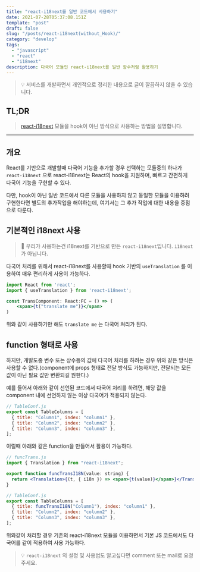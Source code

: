 ```yaml
---
title: "react-i18next를 일반 코드에서 사용하기"
date: 2021-07-28T05:37:08.151Z
template: "post"
draft: false
slug: "/posts/react-i18next(without_Hook)/"
category: "develop"
tags:
  - "javascript"
  - "react"
  - "i18next"
description: 다국어 모듈인 react-i18next를 일반 함수처럼 활용하기
---
```


> 💡 서비스를 개발하면서 개인적으로 정리한 내용으로 글이 깔끔하지 않을 수 있습니다.

## TL;DR

> [react-i18next](https://react.i18next.com/) 모듈을 hook이 아닌 방식으로 사용하는 방법을 설명합니다.

---

## 개요

React를 기반으로 개발할때 다국어 기능을 추가할 경우 선택하는 모듈중의 하나가 `react-i18next` 으로 react-i18next는 React의 hook을 지원하며, 빠르고 간편하게 다국어 기능을 구현할 수 있다.

다만, hook이 아닌 일반 코드에서 다른 모듈을 사용하지 않고 동일한 모듈을 이용하려 구현한다면 별도의 추가작업을 해야하는데, 여기서는 그 추가 작업에 대한 내용을 중점으로 다룬다.

## 기본적인 i18next 사용

> 🚨 우리가 사용하는건 i18next를 기반으로 만든 `react-i18next`입니다. `i18next`가 아닙니다.

다국어 처리를 위해서 react-i18next를 사용할때 hook 기반의 `useTranslation` 를 이용하여 매우 편리하게 사용이 가능하다.

```jsx
import React from 'react';
import { useTranslation } from 'react-i18next';

const TransComponent: React:FC = () => (
	<span>{t("translate me")}</span>
)
```

위와 같이 사용하기만 해도 `translate me` 는 다국어 처리가 된다.

## function 형태로 사용

하지만, 개발도중 변수 또는 상수등의 값에 다국어 처리를 하려는 경우 위와 같은 방식은 사용할 수 없다.(component에 props 형태로 전달 방식도 가능하지만, 전달되는 모든 값이 아닌 필요 값만 변환되길 원한다.)

예를 들어서 아래와 같이 선언된 코드에서 다국어 처리를 하려면, 해당 값을 component 내에 선언하지 않는 이상 다국어가 적용되지 않는다.

```jsx
// TableConf.js
export const TableColumns = [
  { title: "Column1", index: "column1" },
  { title: "Column2", index: "column2" },
  { title: "Column3", index: "column3" },
];
```

이럴때 아래와 같은 function을 만들어서 활용이 가능하다.

```jsx
// funcTrans.js
import { Translation } from "react-i18next";

export function funcTransI18N(value: string) {
  return <Translation>{(t, { i18n }) => <span>{t(value)}</span>}</Translation>;
}

// TableConf.js
export const TableColumns = [
  { title: funcTransI18N("Column1"), index: "column1" },
  { title: "Column2", index: "column2" },
  { title: "Column3", index: "column3" },
];
```

위와같이 처리할 경우 기존의 react-i18next 모듈을 이용하면서 기본 JS 코드에서도 다국어를 같이 적용하여 사용 가능하다.

> 💡 `react-i18next` 의 설정 및 사용법도 알고싶다면 comment 또는 mail로 요청주세요.
